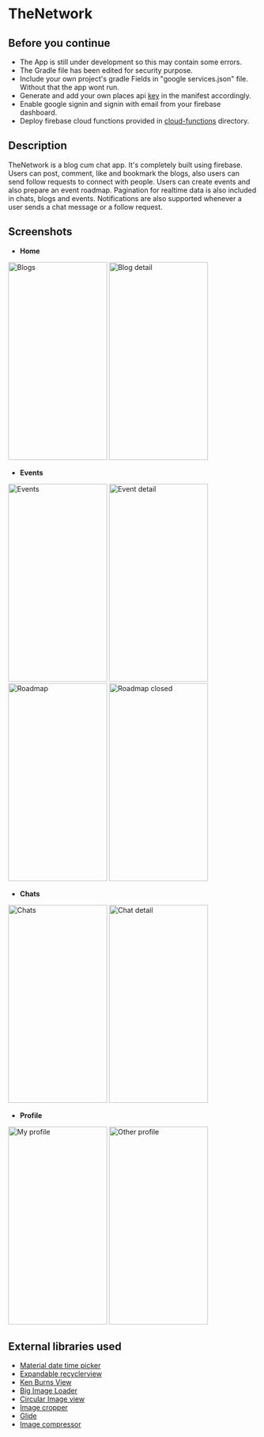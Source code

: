 # TheNetwork

Before you continue
------
* The App is still under development so this may contain some errors.<br>
* The Gradle file has been edited for security purpose. <br>
* Include your own project's gradle Fields in "google services.json" file. Without that the app wont run.<br>
* Generate and add your own places api [key](https://developers.google.com/places/web-service/intro) in the manifest accordingly.<br>
* Enable google signin and signin with email from your firebase dashboard.
* Deploy firebase cloud functions provided in [cloud-functions](https://github.com/Kashish-Sharma/TheNetwork-open/tree/master/cloud-functions) directory.

Description
---------
TheNetwork is a blog cum chat app. It's completely built using firebase.
Users can post, comment, like and bookmark the blogs, also users can send follow requests to connect with people.
Users can create events and also prepare an event roadmap.
Pagination for realtime data is also included in chats, blogs and events.
Notifications are also supported whenever a user sends a chat message or a follow request.

Screenshots
----------
* **Home**<br>
<p float="left">
<img src="https://github.com/Kashish-Sharma/TheNetwork-open/blob/master/Screenshots/Home.jpg" alt="Blogs" width="200dp" height="400dp">          
<img src="https://github.com/Kashish-Sharma/TheNetwork-open/blob/master/Screenshots/blogDetail.jpg" alt="Blog detail" width="200dp" height="400dp">
</p>

* **Events**<br>
<p float="left">
<img src="https://github.com/Kashish-Sharma/TheNetwork-open/blob/master/Screenshots/Events.jpg" alt="Events" width="200dp" height="400dp">          
<img src="https://github.com/Kashish-Sharma/TheNetwork-open/blob/master/Screenshots/EventDetail.jpg" alt="Event detail" width="200dp" height="400dp">
<img src="https://github.com/Kashish-Sharma/TheNetwork-open/blob/master/Screenshots/roadmapclosed.jpg" alt="Roadmap" width="200dp" height="400dp">          
<img src="https://github.com/Kashish-Sharma/TheNetwork-open/blob/master/Screenshots/roadmapopen.jpg" alt="Roadmap closed" width="200dp" height="400dp">
</p>

* **Chats**<br>
<p float="left">
<img src="https://github.com/Kashish-Sharma/TheNetwork-open/blob/master/Screenshots/chat.jpg" alt="Chats" width="200dp" height="400dp">          
<img src="https://github.com/Kashish-Sharma/TheNetwork-open/blob/master/Screenshots/chatdetail.jpg" alt="Chat detail" width="200dp" height="400dp">
</p>

* **Profile**<br>
<p float="left">
<img src="https://github.com/Kashish-Sharma/TheNetwork-open/blob/master/Screenshots/profilemy.jpg" alt="My profile" width="200dp" height="400dp">          
<img src="https://github.com/Kashish-Sharma/TheNetwork-open/blob/master/Screenshots/profileother.jpg" alt="Other profile" width="200dp" height="400dp">
</p>

External libraries used
----------
* [Material date time picker](https://github.com/wdullaer/MaterialDateTimePicker)
* [Expandable recyclerview](https://github.com/thoughtbot/expandable-recycler-view)
* [Ken Burns View](https://github.com/flavioarfaria/KenBurnsView)
* [Big Image Loader](https://github.com/Piasy/BigImageViewer)
* [Circular Image view](https://github.com/hdodenhof/CircleImageView)
* [Image cropper](https://github.com/ArthurHub/Android-Image-Cropper)
* [Glide](https://github.com/bumptech/glide)
* [Image compressor](https://github.com/zetbaitsu/Compressor)

